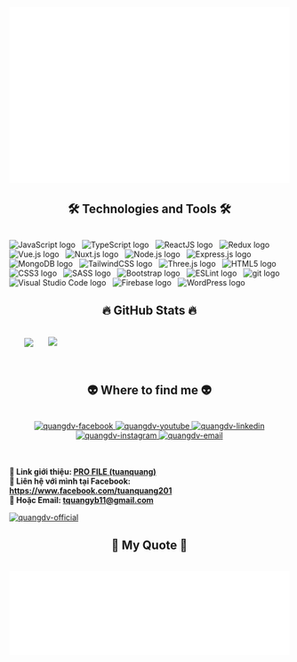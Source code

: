 <!-- Trungquandev -->
<a href="#" target="_blank">
  <img src="svg/quangdv.svg" width="1200" alt="quangdev-official" />
</a>

<h2 align="center">🛠 Technologies and Tools 🛠</h2>
<br>
<!-- https://simpleicons.org/ -->
<span><img src="https://img.shields.io/badge/JavaScript-282C34?logo=javascript&logoColor=F7DF1E" alt="JavaScript logo" title="JavaScript" height="25" /></span>
&nbsp;
<span><img src="https://img.shields.io/badge/TypeScript-282C34?logo=typescript&logoColor=3178C6" alt="TypeScript logo" title="TypeScript" height="25" /></span>
&nbsp;
<span><img src="https://img.shields.io/badge/ReactJS-282C34?logo=react&logoColor=61DAFB" alt="ReactJS logo" title="ReactJS" height="25" /></span>
&nbsp;
<span><img src="https://img.shields.io/badge/Redux-282C34?logo=redux&logoColor=764ABC" alt="Redux logo" title="Redux" height="25" /></span>
&nbsp;
<span><img src="https://img.shields.io/badge/Vue.js-282C34?logo=vue.js&logoColor=4FC08D" alt="Vue.js logo" title="Vue.js" height="25" /></span>
&nbsp;
<span><img src="https://img.shields.io/badge/Nuxt.js-282C34?logo=nuxt.js&logoColor=4FC08D" alt="Nuxt.js logo" title="Nuxt.js" height="25" /></span>
&nbsp;
<span><img src="https://img.shields.io/badge/Node.js-282C34?logo=node.js&logoColor=00F200" alt="Node.js logo" title="Node.js" height="25" /></span>
&nbsp;
<span><img src="https://img.shields.io/badge/Express-282C34?logo=express&logoColor=FFFFFF" alt="Express.js logo" title="Express.js" height="25" /></span>
&nbsp;
<span><img src="https://img.shields.io/badge/MongoDB-282C34?logo=mongodb&logoColor=47A248" alt="MongoDB logo" title="MongoDB" height="25" /></span>
&nbsp;
<span><img src="https://img.shields.io/badge/Tailwind%20CSS-282C34?logo=tailwind-css&logoColor=38B2AC" alt="TailwindCSS logo" title="TailwindCSS" height="25" /></span>
&nbsp;
<span><img src="https://img.shields.io/badge/Three.js-282C34?logo=three.js&logoColor=FFFFFF" alt="Three.js logo" title="Three.js" height="25" /></span>
&nbsp;
<span><img src="https://img.shields.io/badge/HTML5-282C34?logo=html5&logoColor=E34F26" alt="HTML5 logo" title="HTML5" height="25" /></span>
&nbsp;
<span><img src="https://img.shields.io/badge/CSS3-282C34?logo=css3&logoColor=1572B6" alt="CSS3 logo" title="CSS3" height="25" /></span>
&nbsp;
<span><img src="https://img.shields.io/badge/Sass-282C34?logo=sass&logoColor=CC6699" alt="SASS logo" title="SASS" height="25" /></span>
&nbsp;
<span><img src="https://img.shields.io/badge/Bootstrap-282C34?logo=bootstrap&logoColor=7952B3" alt="Bootstrap logo" title="Bootstrap" height="25" /></span>
&nbsp;
<span><img src="https://img.shields.io/badge/ESLint-282C34?logo=eslint&logoColor=4B32C3" alt="ESLint logo" title="ESLint" height="25" /></span>
&nbsp;
<span><img src="https://img.shields.io/badge/git-282C34?logo=git&logoColor=F05032" alt="git logo" title="git" height="25" /></span>
&nbsp;
<span><img src="https://img.shields.io/badge/VS%20Code-282C34?logo=visual-studio-code&logoColor=007ACC" alt="Visual Studio Code logo" title="Visual Studio Code" height="25" /></span>
&nbsp;
<span><img src="https://img.shields.io/badge/Firebase-282C34?logo=firebase&logoColor=FFCA28" alt="Firebase logo" title="Firebase" height="25" /></span>
&nbsp;
<span><img src="https://img.shields.io/badge/WordPress-282C34?logo=wordPress&logoColor=21759B" alt="WordPress logo" title="WordPress" height="25" /></span>
&nbsp;

<br>
<h2 align="center">🔥 GitHub Stats 🔥</h2>
<!-- https://github.com/anuraghazra/github-readme-stats -->
<br>
<div align=center>
  <a href="#" title="quangdv">
    <img width="315" align="center" src="https://github-readme-stats.vercel.app/api/top-langs/?username=tquangyb11&hide=c%23,powershell,Mathematica,Ruby,Objective-C,Objective-C%2b%2b,Cuda&title_color=61dafb&text_color=ffffff&icon_color=61dafb&bg_color=20232a&langs_count=8&layout=compact&border_color=61dafb&hide_border=true"/>
  </a>
  <a href="#" title="quangdv">
    <img align="right" width="434" src="https://github-readme-stats.vercel.app/api?username=tquangyb11&show_icons=true&theme=react&border_color=61dafb&hide_border=true" />
  </a>
</div>

<br>
<br>
<h2 align="center">👽 Where to find me 👽</h2>
<br>
<!-- https://icons8.com -->
<div align="center">
  <a href="https://www.facebook.com/tuanquang201" target="blank">
    <img src="https://img.icons8.com/bubbles/100/000000/facebook-new.png" alt="quangdv-facebook" />
  </a>
  <a href="https://www.youtube.com/channel/UCOc4fuMgR5YLkDY2HKLOgjA" target="blank">
    <img src="https://img.icons8.com/bubbles/100/000000/youtube-squared.png" alt="quangdv-youtube" />
  </a>
  <a href="https://www.tiktok.com/@mikenko22" target="blank">
    <img src="https://img.icons8.com/bubbles/100/tiktok.png" alt="quangdv-linkedin" />
  </a>
  <a href="https://www.instagram.com/tuan.quang20/" target="blank">
    <img src="https://img.icons8.com/bubbles/100/000000/instagram.png" alt="quangdv-instagram" />
  </a>
  <a href="mailto:tquangyb11@gmail.com" target="top">
    <img src="https://img.icons8.com/bubbles/100/000000/apple-mail.png" alt="quangdv-email" />
  </a>
</div>
<br>
<!--<h2 align="center">📖 My MERN Stack Advanced Course 📖</h2>-->
<br>
<p>
  <strong>🔗 Link giới thiệu: <a href="tquangyb11.github.io/profile" target="_blank">PRO FILE (tuanquang)</a></strong>
  <br>
  <strong>🔗 Liên hệ với mình tại Facebook: <a href="https://www.facebook.com/tuanquang201" target="_blank">https://www.facebook.com/tuanquang201</a></strong>
  <br>
  <strong>📧 Hoặc Email: <a href="mailto:tquangyb11@gmail.com" target="_top">tquangyb11@gmail.com</a></strong>
</p>
<a href="https://www.youtube.com/channel/UCOc4fuMgR5YLkDY2HKLOgjA" target="_blank">
  <img src="https://i.postimg.cc/rm41p5s3/CNTT1.jpg" width="1200" alt="quangdv-official" />
</a>

<br>
<h2 align="center">📑 My Quote 📑</h2>
<br>
<div align="right">
  <img src="svg/quangdv-quotes.svg" width="846" height="150" alt="quangdv-official" />
</div>
